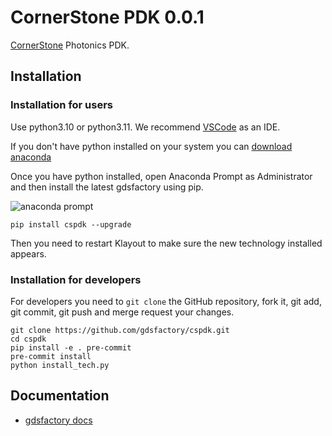 # CornerStone PDK 0.0.1

[CornerStone](https://www.cornerstone.sotonfab.co.uk/) Photonics PDK.

## Installation

### Installation for users

Use python3.10 or python3.11. We recommend [VSCode](https://code.visualstudio.com/) as an IDE.

If you don't have python installed on your system you can [download anaconda](https://www.anaconda.com/download/)

Once you have python installed, open Anaconda Prompt as Administrator and then install the latest gdsfactory using pip.

![anaconda prompt](https://i.imgur.com/eKk2bbs.png)
```
pip install cspdk --upgrade
```

Then you need to restart Klayout to make sure the new technology installed appears.

### Installation for developers

For developers you need to `git clone` the GitHub repository, fork it, git add, git commit, git push and merge request your changes.

```
git clone https://github.com/gdsfactory/cspdk.git
cd cspdk
pip install -e . pre-commit
pre-commit install
python install_tech.py
```

## Documentation

- [gdsfactory docs](https://gdsfactory.github.io/gdsfactory/)
